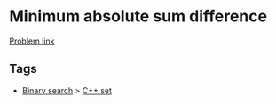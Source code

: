 # Minimum absolute sum difference

[Problem link](https://leetcode.com/problems/minimum-absolute-sum-difference)

## Tags

* [Binary search](/README.md#Binary_search) > [C++ set](/README.md#Binary_search-C___set)
